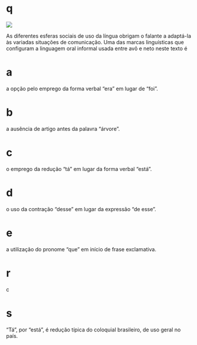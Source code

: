 # q
![](https://firebasestorage.googleapis.com/v0/b/firebase-enemio.appspot.com/o/questoes%2F1001%2Fa960d862-c584-87f2-dc4d-a0efd896d9ea.png?alt=media\&token=5be7fcdc-9bc2-43b3-bd83-f64dd2cff650)

As diferentes esferas sociais de uso da língua obrigam o falante a adaptá-la às variadas situações de comunicação. Uma das marcas linguísticas que configuram a linguagem oral informal usada entre avô e neto neste texto é

# a
a opção pelo emprego da forma verbal “era” em lugar de “foi”.

# b
a ausência de artigo antes da palavra “árvore”.

# c
o emprego da redução “tá” em lugar da forma verbal “está”.

# d
o uso da contração “desse” em lugar da expressão “de esse”.

# e
a utilização do pronome “que” em início de frase exclamativa.

# r
c

# s
“Tá”, por “está”, é redução típica do coloquial brasileiro, de uso geral no país.
